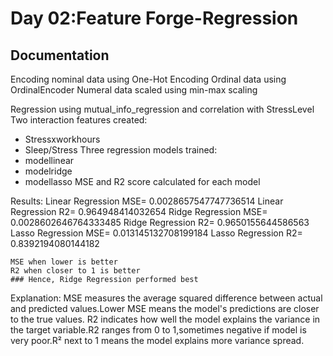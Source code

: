 # Day 02:Feature Forge-Regression

## Documentation

Encoding nominal data using One-Hot Encoding
Ordinal data using OrdinalEncoder
Numeral data scaled using min-max scaling

Regression using mutual_info_regression and correlation with StressLevel
Two interaction features created:
- Stressxworkhours
- Sleep/Stress
Three regression models trained:
- modellinear
- modelridge
- modellasso
MSE and R2 score calculated for each model

Results:
Linear Regression MSE= 0.0028657547747736514
Linear Regression R2= 0.964948414032654
Ridge Regression MSE= 0.0028602646764333485
Ridge Regression R2= 0.9650155644586563
Lasso Regression MSE= 0.013145132708199184
Lasso Regression R2= 0.8392194080144182

```  
MSE when lower is better
R2 when closer to 1 is better
### Hence, Ridge Regression performed best  
```

Explanation:
MSE measures the average squared difference between actual and predicted values.Lower MSE means the model's predictions are closer to the true values.
R2 indicates how well the model explains the variance in the target variable.R2 ranges from 0 to 1,sometimes negative if model is very poor.R² next to 1 means the model explains more variance spread.
